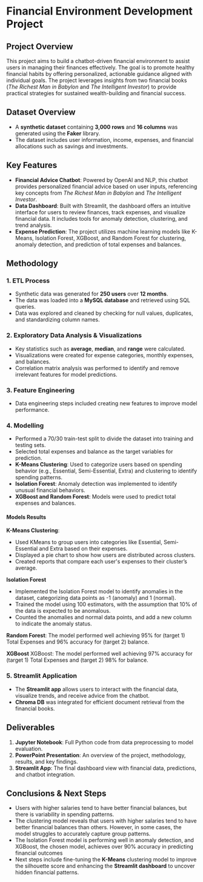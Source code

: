 # Financial Environment Development Project

## Project Overview
This project aims to build a chatbot-driven financial environment to assist users in managing their finances effectively. 
The goal is to promote healthy financial habits by offering personalized, actionable guidance aligned with individual goals. 
The project leverages insights from two financial books (*The Richest Man in Babylon* and *The Intelligent Investor*) to provide practical strategies for sustained wealth-building and financial success.

## Dataset Overview
- A **synthetic dataset** containing **3,000 rows** and **16 columns** was generated using the **Faker** library.
- The dataset includes user information, income, expenses, and financial allocations such as savings and investments.

## Key Features
- **Financial Advice Chatbot**: Powered by OpenAI and NLP, this chatbot provides personalized financial advice based on user inputs, referencing key concepts from *The Richest Man in Babylon* and *The Intelligent Investor*.
- **Data Dashboard**: Built with Streamlit, the dashboard offers an intuitive interface for users to review finances, track expenses, and visualize financial data. It includes tools for anomaly detection, clustering, and trend analysis.
- **Expense Prediction**: The project utilizes machine learning models like K-Means, Isolation Forest, XGBoost, and Random Forest for clustering, anomaly detection, and prediction of total expenses and balances.

## Methodology

### 1. ETL Process
- Synthetic data was generated for **250 users** over **12 months**.
- The data was loaded into a **MySQL database** and retrieved using SQL queries.
- Data was explored and cleaned by checking for null values, duplicates, and standardizing column names.

### 2. Exploratory Data Analysis & Visualizations
- Key statistics such as **average**, **median**, and **range** were calculated.
- Visualizations were created for expense categories, monthly expenses, and balances.
- Correlation matrix analysis was performed to identify and remove irrelevant features for model predictions.

### 3. Feature Engineering
- Data engineering steps included creating new features to improve model performance.

### 4. Modelling
- Performed a 70/30 train-test split to divide the dataset into training and testing sets.
- Selected total expenses and balance as the target variables for prediction.
- **K-Means Clustering**: Used to categorize users based on spending behavior (e.g., Essential, Semi-Essential, Extra) and clustering to identify spending patterns.
- **Isolation Forest**: Anomaly detection was implemented to identify unusual financial behaviors.
- **XGBoost and Random Forest**: Models were used to predict total expenses and balances.

#### Models Results

**K-Means Clustering**:
- Used KMeans to group users into categories like Essential, Semi-Essential and Extra based on their expenses.
- Displayed a pie chart to show how users are distributed across clusters.
- Created reports that compare each user's expenses to their cluster’s average.

**Isolation Forest**
- Implemented the Isolation Forest model to identify anomalies in the dataset, categorizing data points as -1 (anomaly) and 1 (normal).
- Trained the model using 100 estimators, with the assumption that 10% of the data is expected to be anomalous.
- Counted the anomalies and normal data points, and add a new column to indicate the anomaly status.

**Random Forest**:
The model performed well achieving 95% for (target 1) Total Expenses and 96% accuracy for (target 2) balance.

**XGBoost**
XGBoost: The model performed well achieving 97% accuracy for (target 1) Total Expenses and (target 2) 98% for balance.

### 5. Streamlit Application
- The **Streamlit app** allows users to interact with the financial data, visualize trends, and receive advice from the chatbot.
- **Chroma DB** was integrated for efficient document retrieval from the financial books.

## Deliverables
1. **Jupyter Notebook**: Full Python code from data preprocessing to model evaluation.
2. **PowerPoint Presentation**: An overview of the project, methodology, results, and key findings.
3. **Streamlit App**: The final dashboard view with financial data, predictions, and chatbot integration.

## Conclusions & Next Steps
- Users with higher salaries tend to have better financial balances, but there is variability in spending patterns.
- The clustering model reveals that users with higher salaries tend to have better financial balances than others. However, in some cases, the model struggles to accurately capture group patterns.
- The Isolation Forest model is performing well in anomaly detection, and XGBoost, the chosen model, achieves over 90% accuracy in predicting financial outcomes
- Next steps include fine-tuning the **K-Means** clustering model to improve the silhouette score and enhancing the **Streamlit dashboard** to uncover hidden financial patterns.


